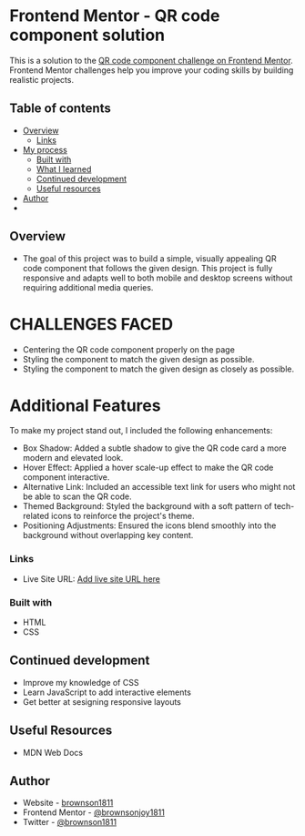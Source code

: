 # Frontend Mentor - QR code component solution

This is a solution to the [QR code component challenge on Frontend Mentor](https://www.frontendmentor.io/challenges/qr-code-component-iux_sIO_H). Frontend Mentor challenges help you improve your coding skills by building realistic projects. 

## Table of contents

- [Overview](#overview)
  - [Links](#links)
- [My process](#my-process)
  - [Built with](#built-with)
  - [What I learned](#what-i-learned)
  - [Continued development](#continued-development)
  - [Useful resources](#useful-resources)
- [Author](#author)
- 


## Overview
- The goal of this project was to build a simple, visually appealing QR code component that follows the given design.
This project is fully responsive and adapts well to both mobile and desktop screens without requiring additional media queries.
# CHALLENGES FACED
* Centering the QR code component properly on the page
* Styling the component to match the given design as possible.
* Styling the component to match the given design as closely as possible.
# Additional Features
To make my project stand out, I included the following enhancements:

- Box Shadow: Added a subtle shadow to give the QR code card a more  modern and elevated look.
- Hover Effect: Applied a hover scale-up effect to make the QR code component interactive.
- Alternative Link: Included an accessible text link for users who might not be able to scan the QR code.
- Themed Background: Styled the background with a soft pattern of tech-related icons to reinforce the project's theme.
- Positioning Adjustments: Ensured the icons blend smoothly into the background without overlapping key content.


### Links
- Live Site URL: [Add live site URL here](https://brownsonjoy1811.github.io/QR-bar/)


### Built with
- HTML
- CSS

## Continued development
- Improve my knowledge of CSS
- Learn JavaScript to add interactive elements
- Get better at sesigning responsive layouts

## Useful Resources
- MDN Web Docs

## Author
- Website - [brownson1811](https://brownsonjoy1811.github.io/QR-bar/)
- Frontend Mentor - [@brownsonjoy1811](https://www.frontendmentor.io/profile/brownsonjoy1811)
- Twitter - [@brownson1811](https://x.com/brownson1811?s=09)

